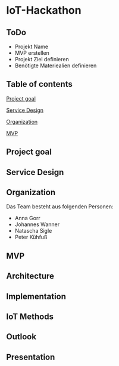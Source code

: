 # IoT-Hackathon

## ToDo

* Projekt Name
* MVP erstellen
* Projekt Ziel definieren
* Benötigte Materiealien definieren

## Table of contents

[Project goal](#Project-goal)

[Service Design](#Service-Design)

[Organization](#Organization)

[MVP](#MVP)

## Project goal

## Service Design

## Organization

Das Team besteht aus folgenden Personen:

* Anna Gorr
* Johannes Wanner
* Natascha Sigle
* Peter Kühfuß

## MVP

## Architecture

## Implementation

## IoT Methods

## Outlook

## Presentation
